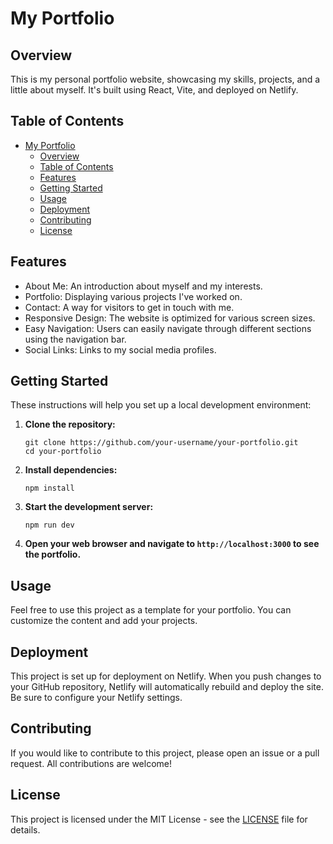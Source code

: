 # My Portfolio

## Overview

This is my personal portfolio website, showcasing my skills, projects, and a little about myself. It's built using React, Vite, and deployed on Netlify.

## Table of Contents

- [My Portfolio](#my-portfolio)
  - [Overview](#overview)
  - [Table of Contents](#table-of-contents)
  - [Features](#features)
  - [Getting Started](#getting-started)
  - [Usage](#usage)
  - [Deployment](#deployment)
  - [Contributing](#contributing)
  - [License](#license)

## Features

- About Me: An introduction about myself and my interests.
- Portfolio: Displaying various projects I've worked on.
- Contact: A way for visitors to get in touch with me.
- Responsive Design: The website is optimized for various screen sizes.
- Easy Navigation: Users can easily navigate through different sections using the navigation bar.
- Social Links: Links to my social media profiles.

## Getting Started

These instructions will help you set up a local development environment:

1. **Clone the repository:**

   ```shell
   git clone https://github.com/your-username/your-portfolio.git
   cd your-portfolio
   ```

2. **Install dependencies:**

   ```shell
   npm install
   ```

3. **Start the development server:**

   ```shell
   npm run dev
   ```

4. **Open your web browser and navigate to `http://localhost:3000` to see the portfolio.**

## Usage

Feel free to use this project as a template for your portfolio. You can customize the content and add your projects.

## Deployment

This project is set up for deployment on Netlify. When you push changes to your GitHub repository, Netlify will automatically rebuild and deploy the site. Be sure to configure your Netlify settings.

## Contributing

If you would like to contribute to this project, please open an issue or a pull request. All contributions are welcome!

## License

This project is licensed under the MIT License - see the [LICENSE](LICENSE) file for details.
